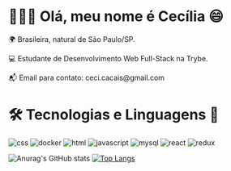 <h1>👩🏻‍💻 Olá, meu nome é Cecília 😄</h1> 
<p>🌍 Brasileira, natural de São Paulo/SP. </p>
<p>💻 Estudante de Desenvolvimento Web Full-Stack na Trybe.</p>
<p>📬 Email para contato: ceci.cacais@gmail.com </p>

<h1>🛠️ Tecnologias e Linguagens 💬</h1>

![css](https://user-images.githubusercontent.com/85755031/147395419-b4f459e4-62c6-4112-a802-2018308ac887.jpg)
![docker](https://user-images.githubusercontent.com/85755031/147395428-f5f7f77f-141d-48ad-b1a2-872f25672b7d.jpg)
![html](https://user-images.githubusercontent.com/85755031/147395429-a9104f35-c600-40b3-80bc-fa38805aced4.jpg)
![javascript](https://user-images.githubusercontent.com/85755031/147395430-eff1feb9-86be-4abc-b908-ce64d5743e40.jpg)
![mysql](https://user-images.githubusercontent.com/85755031/147395431-696ee7dd-1e82-4d7d-be87-d3f1ad53ee69.jpg)
![react](https://user-images.githubusercontent.com/85755031/147395432-d29a3967-b9c1-4580-81fa-e6ad338f7bda.jpg)
![redux](https://user-images.githubusercontent.com/85755031/147395433-3a43caa5-8b66-41a6-9aba-124678c303f4.jpg)



![Anurag's GitHub stats](https://github-readme-stats.vercel.app/api?username=cecicacais&show_icons=true&theme=dracula)
[![Top Langs](https://github-readme-stats.vercel.app/api/top-langs/?username=cecicacais&layout=compact&theme=dracula)](https://github.com/anuraghazra/github-readme-stats)
